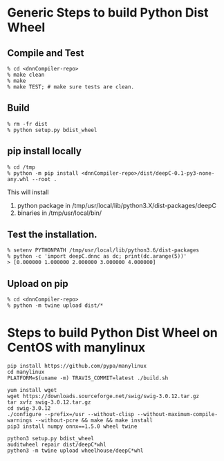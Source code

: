 # Generic Steps to build Python Dist Wheel

## Compile and Test

```
% cd <dnnCompiler-repo>
% make clean
% make
% make TEST; # make sure tests are clean.
```

## Build

```
% rm -fr dist
% python setup.py bdist_wheel
```

## pip install locally

```
% cd /tmp
% python -m pip install <dnnCompiler-repo>/dist/deepC-0.1-py3-none-any.whl --root .
```
This will install 
1. python package in /tmp/usr/local/lib/python3.X/dist-packages/deepC
1. binaries in /tmp/usr/local/bin/

## Test the installation.
```
% setenv PYTHONPATH /tmp/usr/local/lib/python3.6/dist-packages
% python -c 'import deepC.dnnc as dc; print(dc.arange(5))'
> [0.000000 1.000000 2.000000 3.000000 4.000000]
```

## Upload on pip
```
% cd <dnnCompiler-repo>
% python -m twine upload dist/*
```


Steps to build Python Dist Wheel on CentOS with manylinux
===================================================
```
pip install https://github.com/pypa/manylinux
cd manylinux
PLATFORM=$(uname -m) TRAVIS_COMMIT=latest ./build.sh

yum install wget
wget https://downloads.sourceforge.net/swig/swig-3.0.12.tar.gz
tar xvfz swig-3.0.12.tar.gz
cd swig-3.0.12
./configure --prefix=/usr --without-clisp --without-maximum-compile-warnings --without-pcre && make && make install
pip3 install numpy onnx==1.5.0 wheel twine

python3 setup.py bdist_wheel
auditwheel repair dist/deepC*whl
python3 -m twine upload wheelhouse/deepC*whl
```
